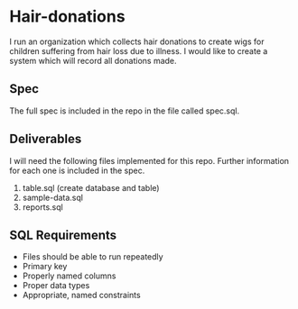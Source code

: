 # Hair-donations
I run an organization which collects hair donations to create wigs for children suffering from hair loss due to illness. I would like to create a system which will record all donations made.

## Spec
The full spec is included in the repo in the file called spec.sql.

## Deliverables
I will need the following files implemented for this repo. Further information for each one is included in the spec.
1. table.sql (create database and table)
2. sample-data.sql
3. reports.sql

## SQL Requirements
- Files should be able to run repeatedly
- Primary key
- Properly named columns
- Proper data types
- Appropriate, named constraints
